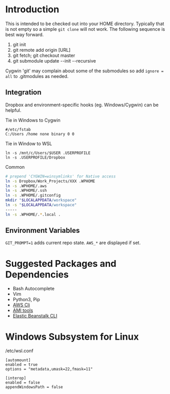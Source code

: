 # Introduction
This is intended to be checked out into your HOME directory. Typically that is not empty so
a simple `git clone` will not work. The following sequence is best way forward.

1. git init
1. git remote add origin [URL]
1. git fetch; git checkout master
1. git submodule update --init --recursive

Cygwin 'git' may complain about some of the submodules so add `ignore = all` to .gitmodules as needed.

## Integration
Dropbox and environment-specific hooks (eg. Windows/Cygwin) can be helpful.

Tie in Windows to Cygwin
```
#/etc/fstab
C:/Users /home none binary 0 0
```

Tie in Window to WSL
```
ln -s /mnt/c/Users/$USER .USERPROFILE
ln -s .USERPROFILE/Dropbox
```
Common
```bash
# prepend 'CYGWIN=winsymlinks' for Native access
ln -s Dropbox/Work_Projects/XXX .WPHOME
ln -s .WPHOME/.aws
ln -s .WPHOME/.ssh
ln -s .WPHOME/.gitconfig
mkdir "$LOCALAPPDATA/workspace"
ln -s "$LOCALAPPDATA/workspace"
-----
ln -s .WPHOME/.*.local .
```

## Environment Variables
`GIT_PROMPT=1` adds current repo state. `AWS_*` are displayed if set.

# Suggested Packages and Dependencies
* Bash Autocomplete
* Vim
* Python3, Pip
* [AWS Cli](https://docs.aws.amazon.com/cli/latest/userguide/installing.html)
* [AMI tools](https://docs.aws.amazon.com/AWSEC2/latest/UserGuide/set-up-ami-tools.html)
* [Elastic Beanstalk CLI](https://docs.aws.amazon.com/elasticbeanstalk/latest/dg/eb-cli3-install.html)

# Windows Subsystem for Linux
/etc/wsl.conf
```
[automount]
enabled = true
options = "metadata,umask=22,fmask=11"

[interop]
enabled = false
appendWindowsPath = false
```

